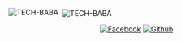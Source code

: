 

<p><img align="left" src="https://github-readme-stats.vercel.app/api/top-langs?username=TECH-BABA&show_icons=true&locale=en&layout=compact" alt="TECH-BABA" /></p>

<p>&nbsp;<img align="center" src="https://github-readme-stats.vercel.app/api?username=TECH-BABA&show_icons=true&locale=en" alt="TECH-BABA" /></p>
<p align="center">
<a href="https://m.facebook.com/H4CK3R.BABA"><img title="Facebook" src="https://img.shields.io/badge/Facebook-lightgrey?style=for-the-badge&logo=facebook"></a>
<a href="https://github.com/TECH-BABA"><img title="Github" src="https://img.shields.io/badge/Github-TECH-BABA--yallow?style=for-the-badge&logo=github"></a>
